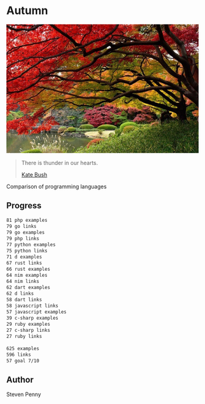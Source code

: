 # Autumn

![hero](docs/image.jpg)

> There is thunder in our hearts.
>
> [Kate Bush](//youtu.be/8rIjsa85UVk)

Comparison of programming languages

## Progress

~~~
81 php examples
79 go links
79 go examples
79 php links
77 python examples
75 python links
71 d examples
67 rust links
66 rust examples
64 nim examples
64 nim links
62 dart examples
62 d links
58 dart links
58 javascript links
57 javascript examples
39 c-sharp examples
29 ruby examples
27 c-sharp links
27 ruby links

625 examples
596 links
57 goal 7/10
~~~

## Author

Steven Penny
